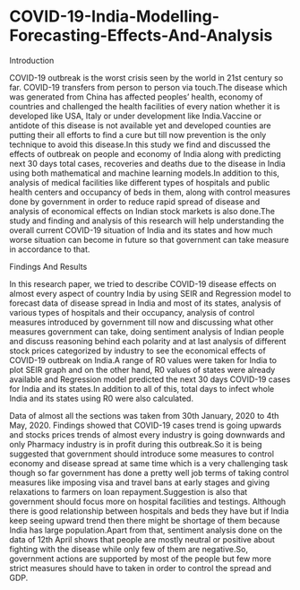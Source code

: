 # COVID-19-India-Modelling-Forecasting-Effects-And-Analysis

Introduction 

COVID-19 outbreak is the worst crisis seen by the world in 21st century so far. COVID-19 transfers from person to person via touch.The disease which was generated from China has affected peoples’ health, economy of countries and challenged the health facilities of every nation whether it is developed like USA, Italy or under development like India.Vaccine or antidote of this disease is not available yet and developed counties are putting their all efforts to find a cure but till now prevention is the only technique to avoid this disease.In this study we find and discussed the effects of outbreak on people and economy of India along with predicting next 30 days total cases, recoveries and deaths due to the disease in India using both mathematical and machine learning models.In addition to this, analysis of medical facilities like different types of hospitals and public health centers and occupancy of beds in them, along with control measures done by government in order to reduce rapid spread of disease and analysis of economical effects on Indian stock markets is also done.The study and finding and analysis of this research will help understanding the overall current COVID-19 situation of India and its states and how much worse situation can become in future so that government can take measure in accordance to that.

Findings And Results

In this research paper, we tried to describe COVID-19 disease effects on almost every aspect of country India by using SEIR and Regression model to forecast data of disease spread in India and most of its states, analysis of various types of hospitals and their occupancy, analysis of control measures introduced by government till now and discussing what other measures government can take, doing sentiment analysis of Indian people and discuss reasoning behind each polarity and at last analysis of different stock prices categorized by industry to see the economical effects of COVID-19 outbreak on India.A range of R0 values were taken for India to plot SEIR graph and on the other hand, R0 values of states were already available and Regression model predicted the next 30 days COVID-19 cases for India and its states.In addition to all of this, total days to infect whole India and its states using R0 were also calculated.

Data of almost all the sections was taken from 30th January, 2020 to 4th May, 2020. Findings showed that COVID-19 cases trend is going upwards and stocks prices trends of almost every industry is going downwards and only Pharmacy industry is in profit during this outbreak.So it is being suggested that government should introduce some measures to control economy and disease spread at same time which is a very challenging task though so far government has done a pretty well job terms of taking control measures like imposing visa and travel bans at early stages and giving relaxations to farmers on loan repayment.Suggestion is also that government should focus more on hospital facilities and testings. Although there is good relationship between hospitals and beds they have but if India keep seeing upward trend then there might be shortage of them because India has large population.Apart from that, sentiment analysis done on the data of 12th April shows that people are mostly neutral or positive about fighting with the disease while only few of them are negative.So, government actions are supported by most of the people but few more strict measures should have to taken in order to control the spread and GDP.
